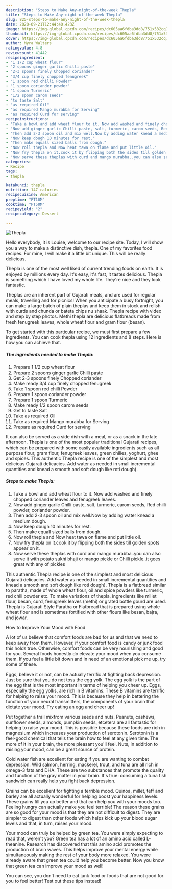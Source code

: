 ```yaml
---
description: "Steps to Make Any-night-of-the-week Thepla"
title: "Steps to Make Any-night-of-the-week Thepla"
slug: 825-steps-to-make-any-night-of-the-week-thepla
date: 2020-09-21T12:44:40.423Z
image: https://img-global.cpcdn.com/recipes/dc605aa6fdba3dd8/751x532cq70/thepla-recipe-main-photo.jpg
thumbnail: https://img-global.cpcdn.com/recipes/dc605aa6fdba3dd8/751x532cq70/thepla-recipe-main-photo.jpg
cover: https://img-global.cpcdn.com/recipes/dc605aa6fdba3dd8/751x532cq70/thepla-recipe-main-photo.jpg
author: Myra Walters
ratingvalue: 4.8
reviewcount: 41442
recipeingredient:
- "1 1/2 cup wheat flour"
- "2 spoons ginger garlic Chilli paste"
- "2-3 spoons finely Chopped coriander"
- "3/4 cup finely chopped fenugreek"
- "1 spoon red chilli Powder"
- "1 spoon coriander powder"
- "1 spoon Turmeric"
- "1/2 spoon carom seeds"
- "to taste Salt"
- "as required Oil"
- "as required Mango murabba for Serving"
- "as required Curd for serving"
recipeinstructions:
- "Take a bowl and add wheat flour to it. Now add washed and finely chopped coriander leaves and fenugreek leaves."
- "Now add ginger garlic Chilli paste, salt, turmeric, carom seeds, Red chilli powder, coriander powder."
- "Then add 2-3 spoon oil and mix well.Now by adding water knead a medium dough."
- "Now keep dough 10 minutes for rest."
- "Then make equall sized balls from dough."
- "Now roll thepla and Now heat tawa on flame and put little oil."
- "Now fry thepla on it.cook it by flipping both the sides till golden spots appear on it."
- "Now serve these theplas with curd and mango murabba..you can also serve it with potato sukhi bhaji or mango pickle or Chilli pickle..it goes great with any of pickles"
categories:
- Recipe
tags:
- thepla

katakunci: thepla 
nutrition: 147 calories
recipecuisine: American
preptime: "PT10M"
cooktime: "PT50M"
recipeyield: "2"
recipecategory: Dessert

---
```



![Thepla](https://img-global.cpcdn.com/recipes/dc605aa6fdba3dd8/751x532cq70/thepla-recipe-main-photo.jpg)

Hello everybody, it is Louise, welcome to our recipe site. Today, I will show you a way to make a distinctive dish, thepla. One of my favorites food recipes. For mine, I will make it a little bit unique. This will be really delicious.

Thepla is one of the most well liked of current trending foods on earth. It is enjoyed by millions every day. It's easy, it's fast, it tastes delicious. Thepla is something which I have loved my whole life. They're nice and they look fantastic.

Theplas are an inherent part of Gujarati meals, and are used for regular meals, travelling and for picnics! When you anticipate a busy fortnight, you can make a large batch of plain theplas and keep them in stock and relish with curds and chunda or bateta chips nu shaak. Thepla recipe with video and step by step photos. Methi thepla are delicious flatbreads made from fresh fenugreek leaves, whole wheat flour and gram flour (besan).


To get started with this particular recipe, we must first prepare a few ingredients. You can cook thepla using 12 ingredients and 8 steps. Here is how you can achieve that.

<!--inarticleads1-->

##### The ingredients needed to make Thepla:

1. Prepare 1 1/2 cup wheat flour
1. Prepare 2 spoons ginger garlic Chilli paste
1. Get 2-3 spoons finely Chopped coriander
1. Make ready 3/4 cup finely chopped fenugreek
1. Take 1 spoon red chilli Powder
1. Prepare 1 spoon coriander powder
1. Prepare 1 spoon Turmeric
1. Make ready 1/2 spoon carom seeds
1. Get to taste Salt
1. Take as required Oil
1. Take as required Mango murabba for Serving
1. Prepare as required Curd for serving


It can also be served as a side dish with a meal, or as a snack in the late afternoon. Thepla is one of the most popular traditional Gujarati recipes, which can be prepared with some easily available ingredients such as all purpose flour, gram flour, fenugreek leaves, green chilies, yoghurt, ghee and spices. This authentic Thepla recipe is one of the simplest and most delicious Gujarati delicacies. Add water as needed in small incremental quantities and knead a smooth and soft dough like roti dough). 

<!--inarticleads2-->

##### Steps to make Thepla:

1. Take a bowl and add wheat flour to it. Now add washed and finely chopped coriander leaves and fenugreek leaves.
1. Now add ginger garlic Chilli paste, salt, turmeric, carom seeds, Red chilli powder, coriander powder.
1. Then add 2-3 spoon oil and mix well.Now by adding water knead a medium dough.
1. Now keep dough 10 minutes for rest.
1. Then make equall sized balls from dough.
1. Now roll thepla and Now heat tawa on flame and put little oil.
1. Now fry thepla on it.cook it by flipping both the sides till golden spots appear on it.
1. Now serve these theplas with curd and mango murabba..you can also serve it with potato sukhi bhaji or mango pickle or Chilli pickle..it goes great with any of pickles


This authentic Thepla recipe is one of the simplest and most delicious Gujarati delicacies. Add water as needed in small incremental quantities and knead a smooth and soft dough like roti dough). Thepla is a flatbread similar to paratha, made of whole wheat flour, oil and spice powders like turmeric, red chili powder etc. To make variations of thepla, ingredients like millet flour, besan, curd, fenugreek leaves (methi) or grated bottle gourd are used. Thepla is Gujarati Style Paratha or Flatbread that is prepared using whole wheat flour and is sometimes fortified with other flours like besan, bajra, and jowar. 

How to Improve Your Mood with Food


A lot of us believe that comfort foods are bad for us and that we need to keep away from them. However, if your comfort food is candy or junk food this holds true. Otherwise, comfort foods can be very nourishing and good for you. Several foods honestly do elevate your mood when you consume them. If you feel a little bit down and in need of an emotional pick me up, try some of these.

Eggs, believe it or not, can be actually terrific at fighting back depression. Just be sure that you do not toss the egg yolk. The egg yolk is the part of the egg that is the most important in terms of helping you cheer up. Eggs, especially the egg yolks, are rich in B vitamins. These B vitamins are terrific for helping to raise your mood. This is because they help in bettering the function of your neural transmitters, the components of your brain that dictate your mood. Try eating an egg and cheer up!

Put together a trail mixfrom various seeds and nuts. Peanuts, cashews, sunflower seeds, almonds, pumpkin seeds, etcetera are all fantastic for helping to raise your mood. This is possible because these foods are rich in magnesium which increases your production of serotonin. Serotonin is a feel-good chemical that tells the brain how to feel at any given time. The more of it in your brain, the more pleasant you'll feel. Nuts, in addition to raising your mood, can be a great source of protein.

Cold water fish are excellent for eating if you are wanting to combat depression. Wild salmon, herring, mackerel, trout, and tuna are all rich in omega-3 fats and DHA. These are two substances that promote the quality and function of the gray matter in your brain. It's true: consuming a tuna fish sandwich can really help you fight back depression. 

Grains can be excellent for fighting a terrible mood. Quinoa, millet, teff and barley are all actually wonderful for helping boost your happiness levels. These grains fill you up better and that can help you with your moods too. Feeling hungry can actually make you feel terrible! The reason these grains are so good for your mood is that they are not difficult to digest. They are simpler to digest than other foods which helps kick up your blood sugar levels and that, in turn, raises your mood.

Your mood can truly be helped by green tea. You were simply expecting to read that, weren't you? Green tea has a lot of an amino acid called L-theanine. Research has discovered that this amino acid promotes the production of brain waves. This helps improve your mental energy while simultaneously making the rest of your body more relaxed. You were already aware that green tea could help you become better. Now you know that green tea can improve your mood as well!

You can see, you don't need to eat junk food or foods that are not good for you to feel better! Test out  these tips  instead!

